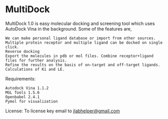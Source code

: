 # MultiDock
MultiDock 1.0 is easy molecular docking and screening tool which uses AutoDock Vina in the background. Some of the features are,

    We can make personal ligand database or import from other sources.
    Multiple protein receptor and multiple ligand can be docked on single click.
    Reverse docking
    Export the molecules in pdb or mol files. Combine receptor+ligand files for further analysis.
    Refine the results on the basis of on-target and off-target ligands.
    Calculations of Ki and LE.

Requirements:

    Autodock Vina 1.1.2
    MGL Tools 1.5.6
    Openbabel 2.4.1
    Pymol for visualization

License: To license key email to jlabhelper@gmail.com


